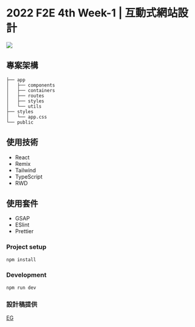 # 2022 F2E 4th Week-1 | 互動式網站設計

![](https://i.imgur.com/8NxCtEm.png)

## 專案架構
```
├── app
│   ├── components
│   ├── containers
│   ├── routes
│   ├── styles
│   └── utils
├── styles
│   └── app.css
└── public
```
## 使用技術
- React
- Remix
- Tailwind
- TypeScript
- RWD

## 使用套件
- GSAP
- ESlint
- Prettier

### Project setup
```sh
npm install
```

### Development
```sh
npm run dev
```

### 設計稿提供
[EG](https://2022.thef2e.com/users/12061549261454740203)
